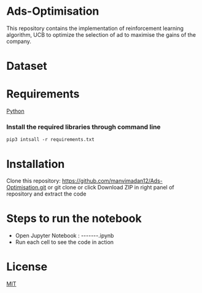 # Ads-Optimisation
This repository contains the implementation of reinforcement learning algorithm, UCB to optimize the selection of ad to maximise the gains of the company.

# Dataset


# Requirements
[Python](https://www.python.org/downloads/)

### Install the required libraries through command line

`pip3 intsall -r requirements.txt`


# Installation
Clone this repository: https://github.com/manvimadan12/Ads-Optimisation.git or
git clone 
or click Download ZIP in right panel of repository and extract the code

# Steps to run the notebook
* Open Jupyter Notebook : -------.ipynb
* Run each cell to see the code in action


# License
[MIT](https://choosealicense.com/licenses/mit/#suggest-this-license)


